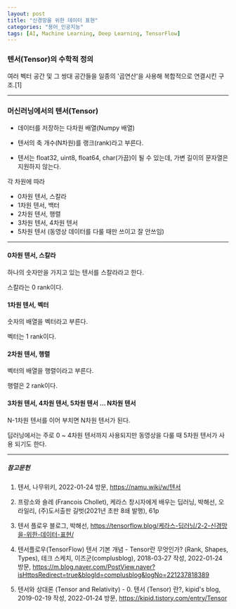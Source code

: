 ```yaml
---
layout: post
title: "신경망을 위한 데이터 표현"
categories: "용어_인공지능"
tags: [AI, Machine Learning, Deep Learning, TensorFlow]
---
```




### 텐서(Tensor)의 수학적 정의

여러 벡터 공간 및 그 쌍대 공간들을 일종의 '곱연산'을 사용해 복합적으로 연결시킨 구조.[1]

---

### 머신러닝에서의 텐서(Tensor)

* 데이터를 저장하는 다차원 배열(Numpy 배열)

* 텐서의 축 개수(N차원)를 랭크(rank)라고 부른다.

* 텐서는 float32, uint8, float64, char(가끔)이 될 수 있는데, 가변 길이의 문자열은 지원하지 않는다.


각 차원에 따라
* 0차원 텐서, 스칼라
* 1차원 텐서, 백터 
* 2차원 텐서, 행렬
* 3차원 텐서, 4차원 텐서
* 5차원 텐서 (동영상 데이터를 다룰 때만 쓰이고 잘 안쓰임)

---

#### 0차원 텐서, 스칼라

하나의 숫자만을 가지고 있는 텐서를 스칼라라고 한다.

스칼라는 0 rank이다.

#### 1차원 텐서, 벡터

숫자의 배열을 벡터라고 부른다.

벡터는 1 rank이다.

#### 2차원 텐서, 행렬

벡터의 배열을 행렬이라고 부른다.

행렬은 2 rank이다.

#### 3차원 텐서, 4차원 텐서, 5차원 텐서 ... N차원 텐서

N-1차원 텐서를 이어 부치면 N차원 텐서가 된다.

딥러닝에서는 주로 0 ~ 4차원 텐서까지 사용되지만 동영상을 다룰 때 5차원 텐서가 사용 되기도 한다.



---
##### 참고문헌

1) 텐서, 나무위키, 2022-01-24 방문, https://namu.wiki/w/텐서

2) 프랑소와 숄레 (Francois Chollet), 케라스 창시자에게 배우는 딥러닝, 박해선, 오라일리, (주)도서출판 길벗(2021년 초판 8쇄 발행), 61p

3) 텐서 플로우 블로그, 박해선, https://tensorflow.blog/케라스-딥러닝/2-2-신경망을-위한-데이터-표현/

4) 텐서플로우(TensorFlow) 텐서 기본 개념 - Tensor란 무엇인가? (Rank, Shapes, Types), 테크 스케치, 이즈군(complusblog), 2018-03-27 작성, 2022-01-24 방문, https://m.blog.naver.com/PostView.naver?isHttpsRedirect=true&blogId=complusblog&logNo=221237818389

5) 텐서와 상대론 (Tensor and Relativity) - 0. 텐서 (Tensor) 란?, kipid's blog, 2019-02-19 작성, 2022-01-24 방문, https://kipid.tistory.com/entry/Tensor
